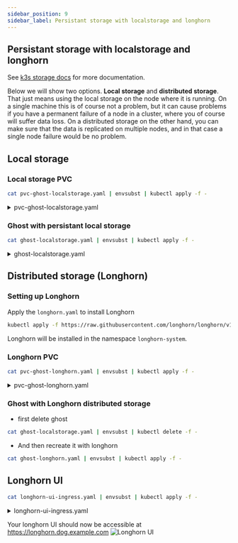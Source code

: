 ```yaml
---
sidebar_position: 9
sidebar_label: Persistant storage with localstorage and longhorn
---
```


## Persistant storage with localstorage and longhorn

See [k3s storage docs](https://rancher.com/docs/k3s/latest/en/storage/) for more documentation.

Below we will show two options. **Local storage** and **distributed storage**. That just means using the local storage on the node where it is running. On a single machine this is of course not a problem, but it can cause problems if you have a permanent failure of a node in a cluster, where you of course will suffer data loss. On a distributed storage on the other hand, you can make sure that the data is replicated on multiple nodes, and in that case a single node failure would be no problem.

## Local storage

### Local storage PVC

```bash
cat pvc-ghost-localstorage.yaml | envsubst | kubectl apply -f -
```

<details>
<summary>pvc-ghost-localstorage.yaml</summary>
```
--8<-- "./manifests/pvc-ghost-localstorage.yaml"
```
</details>

### Ghost with persistant local storage

```bash
cat ghost-localstorage.yaml | envsubst | kubectl apply -f -
```

<details>
<summary>ghost-localstorage.yaml</summary>
```
--8<-- "./manifests/ghost-localstorage.yaml"
```
</details>

## Distributed storage (Longhorn)
  
### Setting up Longhorn

Apply the `longhorn.yaml` to install Longhorn
```bash
kubectl apply -f https://raw.githubusercontent.com/longhorn/longhorn/v1.4.0/deploy/longhorn.yaml
```
Longhorn will be installed in the namespace `longhorn-system`.

### Longhorn PVC

```bash
cat pvc-ghost-longhorn.yaml | envsubst | kubectl apply -f -
```

<details>
<summary>pvc-ghost-longhorn.yaml</summary>
```
--8<-- "./manifests/pvc-ghost-longhorn.yaml"
```
</details>

### Ghost with Longhorn distributed storage

- first delete ghost

```bash
cat ghost-localstorage.yaml | envsubst | kubectl delete -f -
```

- And then recreate it with longhorn

```bash
cat ghost-longhorn.yaml | envsubst | kubectl apply -f -
```

## Longhorn UI

```bash
cat longhorn-ui-ingress.yaml | envsubst | kubectl apply -f -
```

<details>
<summary>longhorn-ui-ingress.yaml</summary>
```
--8<-- "./manifests/longhorn-ui-ingress.yaml"
```
</details>

Your longhorn UI should now be accessible at <a href="https://longhorn.dog.example.com" target="_blank">https://longhorn.dog.example.com</a>
![Longhorn UI](/img/longhorn-ui.webp)
